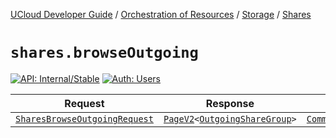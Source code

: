 [UCloud Developer Guide](/docs/developer-guide/README.md) / [Orchestration of Resources](/docs/developer-guide/orchestration/README.md) / [Storage](/docs/developer-guide/orchestration/storage/README.md) / [Shares](/docs/developer-guide/orchestration/storage/shares.md)

# `shares.browseOutgoing`

[![API: Internal/Stable](https://img.shields.io/static/v1?label=API&message=Internal/Stable&color=red&style=flat-square)](/docs/developer-guide/core/api-conventions.md)
[![Auth: Users](https://img.shields.io/static/v1?label=Auth&message=Users&color=informational&style=flat-square)](/docs/developer-guide/core/types.md#role)



| Request | Response | Error |
|---------|----------|-------|
|<code><a href='#sharesbrowseoutgoingrequest'>SharesBrowseOutgoingRequest</a></code>|<code><a href='/docs/reference/dk.sdu.cloud.PageV2.md'>PageV2</a>&lt;<a href='#outgoingsharegroup'>OutgoingShareGroup</a>&gt;</code>|<code><a href='/docs/reference/dk.sdu.cloud.CommonErrorMessage.md'>CommonErrorMessage</a></code>|



